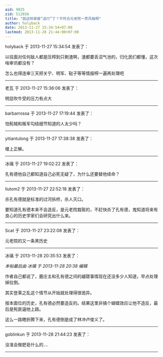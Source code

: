 ```yaml
---
aid: 9025
zid: 512656
title: "就这样直接“送行”了？不符合元老院一贯风格啊"
author: holyback
date: 2013-11-27 15:34:54+07:00
lastmod: 2013-11-28 21:44:00+07:00
---
```


holyback 于 2013-11-27 15:34:54 发表了：

以往面对任何敌人都是压榨到只剩渣啊，渣都要丢沼气池的，归化民们都懂，这次啥审讯都没有？

怎么也得连审三天把关宁、明军、鞑子等等情报榨一遍再处理吧

---

老瓦 于 2013-11-27 15:36:06 发表了：

明显吹牛受的压力有点大

---

barbarrossa 于 2013-11-27 17:19:44 发表了：

怕髡贼和叛军勾结细节知道的人太少吗？

---

yitiantulong 于 2013-11-27 17:38:38 发表了：

楼上正解。

---

冰璃 于 2013-11-27 19:02:22 发表了：

孔有德他自己都知道自己必死无疑了，为什么还要替他续命？

---

liutom2 于 2013-11-27 22:52:18 发表了：

杀孔有德就是标准的过河拆桥，杀人灭口。

要知道孔有德本来不会造反，是元老院栽赃的，不赶快杀了孔有德，鬼知道将来有良心的历史学家们会研究出什么来。

---

Scat 于 2013-11-27 23:22:08 发表了：

元老院的又一条黑历史

---

冰璃 于 2013-11-28 20:35:53 发表了：

_本帖最后由 冰璃 于 2013-11-28 20:38 编辑_

作者自己都说了，鹿庄主和孔有德之间的龌蹉事情现在还没多少人知道，早点处理掉拉倒。

其实登莱之乱这个情节从开始就处理得很诡异。

按本面位的历史，孔有德必然要造反的。结果这里非搞个蝴蝶效应让他不造反，最后是髡匪逼他上路。

这么一路瞎折腾下来，孔有德倒是成了林冲卢俊义了。

---

goblinkun 于 2013-11-28 21:44:23 发表了：

没准会做肥皂什么的....

---
